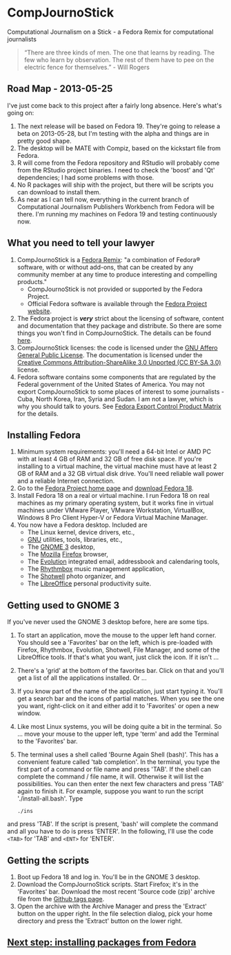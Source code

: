 # CompJournoStick

Computational Journalism on a Stick - a Fedora Remix for computational journalists

> “There are three kinds of men. The one that learns by reading. The few who learn by observation. The rest of them have to pee on the electric fence for themselves.” - Will Rogers

## Road Map - 2013-05-25
I've just come back to this project after a fairly long absence. Here's what's going on:
1. The next release will be based on Fedora 19. They're going to release a beta on 2013-05-28, but I'm testing with the alpha and things are in pretty good shape.
1. The desktop will be MATE with Compiz, based on the kickstart file from Fedora.
2. R will come from the Fedora repository and RStudio will probably come from the RStudio project binaries. I need to check the 'boost' and 'Qt' dependencies; I had some problems with those.
3. No R packages will ship with the project, but there will be scripts you can download to install them.
4. As near as I can tell now, everything in the current branch of Computational Journalism Publishers Workbench from Fedora will be there. I'm running my machines on Fedora 19 and testing continuously now.

## What you need to tell your lawyer
1. CompJournoStick is a [Fedora Remix](http://fedoraproject.org/wiki/Remix): "a combination of Fedora® software, with or without add-ons, that can be created by any community member at any time to produce interesting and compelling products."
    * CompJournoStick is not provided or supported by the Fedora Project.
    * Official Fedora software is available through the [Fedora Project website](http://fedoraproject.org/).
1. The Fedora project is ***very*** strict about the licensing of software, content and documentation that they package and distribute. So there are some things you won't find in CompJournoStick. The details can be found [here](http://fedoraproject.org/wiki/Packaging:Guidelines#Legal).
1. CompJournoStick licenses: the code is licensed under the [GNU Affero General Public License](http://www.gnu.org/licenses/agpl-3.0.html). The documentation is licensed under the [Creative Commons Attribution-ShareAlike 3.0 Unported (CC BY-SA 3.0)](http://creativecommons.org/licenses/by-sa/3.0/) license.
1. Fedora software contains some components that are regulated by the Federal government of the United States of America. You may not export CompJournoStick to some places of interest to some journalists - Cuba, North Korea, Iran, Syria and Sudan. I am not a lawyer, which is why you should talk to yours. See [Fedora Export Control Product Matrix ](https://fedoraproject.org/wiki/Legal:Export?rd=Distribution/Download/ExportRegulations) for the details.

## Installing Fedora
1. Minimum system requirements: you'll need a 64-bit Intel or AMD PC with at least 4 GB of RAM and 32 GB of free disk space. If you're installing to a virtual machine, the virtual machine must have at least 2 GB of RAM and a 32 GB virtual disk drive. You'll need reliable wall power and a reliable Internet connection.
1. Go to the [Fedora Project home page](https://fedoraproject.org/) and [download Fedora 18](http://download.fedoraproject.org/pub/fedora/linux/releases/18/Live/x86_64/Fedora-18-x86_64-Live-Desktop.iso).
1. Install Fedora 18 on a real or virtual machine. I run Fedora 18 on real machines as my primary operating system, but it works fine in virtual machines under VMware Player, VMware Workstation, VirtualBox, Windows 8 Pro Client Hyper-V or Fedora Virtual Machine Manager.
1. You now have a Fedora desktop. Included are
    * The Linux kernel, device drivers, etc.,
    * [GNU](http://www.gnu.org/) utilities, tools, libraries, etc.,
    * The [GNOME 3](http://www.gnome.org/gnome-3/) desktop,
    * The [Mozilla](http://www.mozilla.org/en-US/) [Firefox](http://www.mozilla.org/en-US/firefox) browser,
    * The [Evolution](http://projects.gnome.org/evolution/) integrated email, addressbook and calendaring tools,
    * The [Rhythmbox](http://projects.gnome.org/rhythmbox/) music management application,
    * The [Shotwell](http://yorba.org/shotwell/) photo organizer, and
    * The [LibreOffice](http://www.libreoffice.org/) personal productivity suite.

## Getting used to GNOME 3
If you've never used the GNOME 3 desktop before, here are some tips.

1. To start an application, move the mouse to the upper left hand corner. You should see a 'Favorites' bar on the left, which is pre-loaded with Firefox, Rhythmbox, Evolution, Shotwell, File Manager, and some of the LibreOffice tools. If that's what you want, just click the icon. If it isn't ...
1. There's a 'grid' at the bottom of the favorites bar. Click on that and you'll get a list of all the applications installed. Or ...
1. If you know part of the name of the application, just start typing it. You'll get a search bar and the icons of partial matches. When you see the one you want, right-click on it and either add it to 'Favorites' or open a new window.
1. Like most Linux systems, you will be doing quite a bit in the terminal. So ... move your mouse to the upper left, type 'term' and add the Terminal to the 'Favorites' bar.
1. The terminal uses a shell called 'Bourne Again Shell (bash)'. This has a convenient feature called 'tab completion'. In the terminal, you type the first part of a command or file name and press 'TAB'. If the shell can complete the command / file name, it will. Otherwise it will list the possibilities. You can then enter the next few characters and press 'TAB' again to finish it.
For example, suppose you want to run the script './install-all.bash'. Type

    ```
    ./ins
    ```
and press 'TAB'. If the script is present, 'bash' will complete the command and all you have to do is press 'ENTER'. In the following, I'll use the code ```<TAB>``` for 'TAB' and ```<ENT>``` for 'ENTER'.

## Getting the scripts
1. Boot up Fedora 18 and log in. You'll be in the GNOME 3 desktop.
1. Download the CompJournoStick scripts. Start Firefox; it's in the 'Favorites' bar. Download the most recent 'Source code (zip)' archive file from the [Github tags page](https://github.com/znmeb/CompJournoStick/tags). 
1. Open the archive with the Archive Manager and press the 'Extract' button on the upper right. In the file selection dialog, pick your home directory and press the 'Extract' button on the lower right.

## [Next step: installing packages from Fedora](https://github.com/znmeb/CompJournoStick/blob/master/FedoraWorkstationInstall/README.md)
